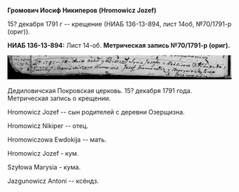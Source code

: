 **Громович Иосиф Никиперов (Hromowicz Jozef)**

15? декабря 1791 г -- крещение (НИАБ 136-13-894, лист 14об, №70/1791-р
(ориг)).

**НИАБ 136-13-894:** Лист 14-об. **Метрическая запись №70/1791-р
(ориг).**

![](./media/5b4818e921abb33f06e4e3440f990936133446ce.png)

Дедиловичская Покровская церковь. 15? декабря 1791 года. Метрическая
запись о крещении.

Hromowicz Jozef -- сын родителей с деревни Озерщизна.

Hromowicz Nikiper -- отец.

Hromowiczowa Ewdokija -- мать.

Hromowicz Jozef - кум.

Szyłowa Marysia - кума.

Jazgunowicz Antoni -- ксёндз.

